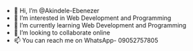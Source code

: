 - 👋 Hi, I’m @Akindele-Ebenezer
- 👀 I’m interested in Web Development and Programming
- 🌱 I’m currently learning Web Development and Programming
- 💞️ I’m looking to collaborate online
- 📫 You can reach me on WhatsApp- 09052757805

<!---
Akindele-Ebenezer/Akindele-Ebenezer is a ✨ special ✨ repository because its `README.md` (this file) appears on your GitHub profile.
You can click the Preview link to take a look at your changes.
--->
